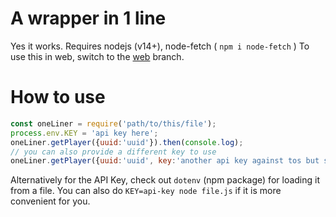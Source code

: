# A wrapper in 1 line
Yes it works.
Requires nodejs (v14+), node-fetch ( `npm i node-fetch` )
To use this in web, switch to the [web](https://github.com/ChiefChippy2/Hypixel-API-1Liner/tree/web) branch.

# How to use

```js
const oneLiner = require('path/to/this/file');
process.env.KEY = 'api key here';
oneLiner.getPlayer({uuid:'uuid'}).then(console.log);
// you can also provide a different key to use
oneLiner.getPlayer({uuid:'uuid', key:'another api key against tos but shush'}).then(console.log);
```

Alternatively for the API Key, check out `dotenv` (npm package) for loading it from a file. You can also do `KEY=api-key node file.js` if it is more convenient for you.

